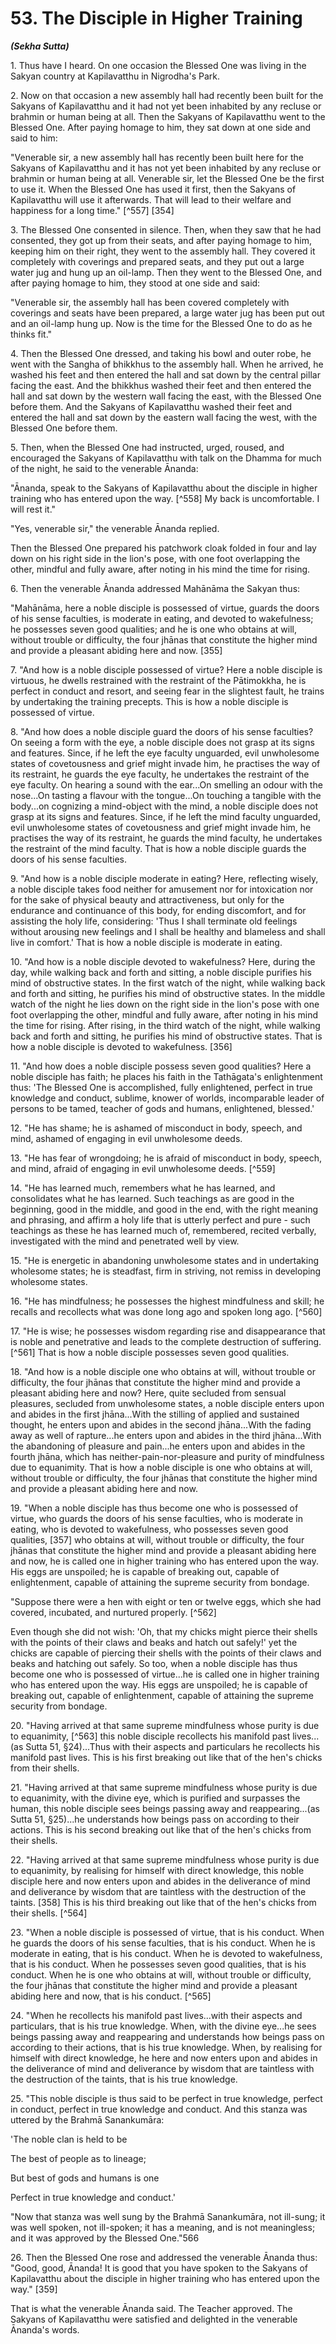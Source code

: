 # 53. The Disciple in Higher Training
***(Sekha Sutta)***

1\. Thus have I heard. On one occasion the Blessed One was living in the Sakyan country at Kapilavatthu in Nigrodha's Park.

2\. Now on that occasion a new assembly hall had recently been built for the Sakyans of Kapilavatthu and it had not yet been inhabited by any recluse or brahmin or human being at all. Then the Sakyans of Kapilavatthu went to the Blessed One. After paying homage to him, they sat down at one side and said to him:

"Venerable sir, a new assembly hall has recently been built here for the Sakyans of Kapilavatthu and it has not yet been inhabited by any recluse or brahmin or human being at all. Venerable sir, let the Blessed One be the first to use it. When the Blessed One has used it first, then the Sakyans of Kapilavatthu will use it afterwards. That will lead to their welfare and happiness for a long time." [^557] [354]

3\. The Blessed One consented in silence. Then, when they saw that he had consented, they got up from their seats, and after paying homage to him, keeping him on their right, they went to the assembly hall. They covered it completely with coverings and prepared seats, and they put out a large water jug and hung up an oil-lamp. Then they went to the Blessed One, and after paying homage to him, they stood at one side and said:

"Venerable sir, the assembly hall has been covered completely with coverings and seats have been prepared, a large water jug has been put out and an oil-lamp hung up. Now is the time for the Blessed One to do as he thinks fit."

4\. Then the Blessed One dressed, and taking his bowl and outer robe, he went with the Sangha of bhikkhus to the assembly hall. When he arrived, he washed his feet and then entered the hall and sat down by the central pillar facing the east. And the bhikkhus washed their feet and then entered the hall and sat
down by the western wall facing the east, with the Blessed One before them. And the Sakyans of Kapilavatthu washed their feet and entered the hall and sat down by the eastern wall facing the west, with the Blessed One before them.

5\. Then, when the Blessed One had instructed, urged, roused, and encouraged the Sakyans of Kapilavatthu with talk on the Dhamma for much of the night, he said to the venerable Ānanda:

"Ānanda, speak to the Sakyans of Kapilavatthu about the disciple in higher training who has entered upon the way. [^558] My back is uncomfortable. I will rest it."

"Yes, venerable sir," the venerable Ānanda replied.

Then the Blessed One prepared his patchwork cloak folded in four and lay down on his right side in the lion's pose, with one foot overlapping the other, mindful and fully aware, after noting in his mind the time for rising.

6\. Then the venerable Ānanda addressed Mahānāma the Sakyan thus:

"Mahānāma, here a noble disciple is possessed of virtue, guards the doors of his sense faculties, is moderate in eating, and devoted to wakefulness; he possesses seven good qualities; and he is one who obtains at will, without trouble or difficulty, the four jhānas that constitute the higher mind and provide a pleasant abiding here and now. [355]

7\. "And how is a noble disciple possessed of virtue? Here a noble disciple is virtuous, he dwells restrained with the restraint of the Pātimokkha, he is perfect in conduct and resort, and seeing fear in the slightest fault, he trains by undertaking the training precepts. This is how a noble disciple is possessed of virtue.

8\. "And how does a noble disciple guard the doors of his sense faculties? On seeing a form with the eye, a noble disciple does not grasp at its signs and features. Since, if he left the eye faculty unguarded, evil unwholesome states of covetousness and grief might invade him, he practises the way of its restraint, he guards the eye faculty, he undertakes the restraint of the eye faculty. On hearing a sound with the ear...On smelling an odour with the nose...On tasting a flavour with the tongue...On touching a tangible with the body...on cognizing a mind-object with the mind, a noble disciple does not grasp at its signs and features. Since, if he left the mind faculty unguarded, evil unwholesome states of covetousness and grief
might invade him, he practises the way of its restraint, he guards the mind faculty, he undertakes the restraint of the mind faculty. That is how a noble disciple guards the doors of his sense faculties.

9\. "And how is a noble disciple moderate in eating? Here, reflecting wisely, a noble disciple takes food neither for amusement nor for intoxication nor for the sake of physical beauty and attractiveness, but only for the endurance and continuance of this body, for ending discomfort, and for assisting the holy life, considering: 'Thus I shall terminate old feelings without arousing new feelings and I shall be healthy and blameless and shall live in comfort.' That is how a noble disciple is moderate in eating.

10\. "And how is a noble disciple devoted to wakefulness? Here, during the day, while walking back and forth and sitting, a noble disciple purifies his mind of obstructive states. In the first watch of the night, while walking back and forth and sitting, he purifies his mind of obstructive states. In the middle watch of the night he lies down on the right side in the lion's pose with one foot overlapping the other, mindful and fully aware, after noting in his mind the time for rising. After rising, in the third watch of the night, while walking back and forth and sitting, he purifies his mind of obstructive states. That is how a noble disciple is devoted to wakefulness. [356]

11\. "And how does a noble disciple possess seven good qualities? Here a noble disciple has faith; he places his faith in the Tathāgata's enlightenment thus: 'The Blessed One is accomplished, fully enlightened, perfect in true knowledge and conduct, sublime, knower of worlds, incomparable leader of persons to be tamed, teacher of gods and humans, enlightened, blessed.'

12\. "He has shame; he is ashamed of misconduct in body, speech, and mind, ashamed of engaging in evil unwholesome deeds.

13\. "He has fear of wrongdoing; he is afraid of misconduct in body, speech, and mind, afraid of engaging in evil unwholesome deeds. [^559]

14\. "He has learned much, remembers what he has learned, and consolidates what he has learned. Such teachings as are good in the beginning, good in the middle, and good in the end,
with the right meaning and phrasing, and affirm a holy life that is utterly perfect and pure - such teachings as these he has learned much of, remembered, recited verbally, investigated with the mind and penetrated well by view.

15\. "He is energetic in abandoning unwholesome states and in undertaking wholesome states; he is steadfast, firm in striving, not remiss in developing wholesome states.

16\. "He has mindfulness; he possesses the highest mindfulness and skill; he recalls and recollects what was done long ago and spoken long ago. [^560]

17\. "He is wise; he possesses wisdom regarding rise and disappearance that is noble and penetrative and leads to the complete destruction of suffering. [^561] That is how a noble disciple possesses seven good qualities.

18\. "And how is a noble disciple one who obtains at will, without trouble or difficulty, the four jhānas that constitute the higher mind and provide a pleasant abiding here and now? Here, quite secluded from sensual pleasures, secluded from unwholesome states, a noble disciple enters upon and abides in the first jhāna...With the stilling of applied and sustained thought, he enters upon and abides in the second jhāna...With the fading away as well of rapture...he enters upon and abides in the third jhāna...With the abandoning of pleasure and pain...he enters upon and abides in the fourth jhāna, which has neither-pain-nor-pleasure and purity of mindfulness due to equanimity. That is how a noble disciple is one who obtains at will, without trouble or difficulty, the four jhānas that constitute the higher mind and provide a pleasant abiding here and now.

19\. "When a noble disciple has thus become one who is possessed of virtue, who guards the doors of his sense faculties, who is moderate in eating, who is devoted to wakefulness, who possesses seven good qualities, [357] who obtains at will, without trouble or difficulty, the four jhānas that constitute the higher mind and provide a pleasant abiding here and now, he is called one in higher training who has entered upon the way. His eggs are unspoiled; he is capable of breaking out, capable of enlightenment, capable of attaining the supreme security from bondage.

"Suppose there were a hen with eight or ten or twelve eggs, which she had covered, incubated, and nurtured properly. [^562]

Even though she did not wish: 'Oh, that my chicks might pierce their shells with the points of their claws and beaks and hatch out safely!' yet the chicks are capable of piercing their shells with the points of their claws and beaks and hatching out safely. So too, when a noble disciple has thus become one who is possessed of virtue...he is called one in higher training who has entered upon the way. His eggs are unspoiled; he is capable of breaking out, capable of enlightenment, capable of attaining the supreme security from bondage.

20\. "Having arrived at that same supreme mindfulness whose purity is due to equanimity, [^563] this noble disciple recollects his manifold past lives...(as Sutta 51, §24)...Thus with their aspects and particulars he recollects his manifold past lives. This is his first breaking out like that of the hen's chicks from their shells.

21\. "Having arrived at that same supreme mindfulness whose purity is due to equanimity, with the divine eye, which is purified and surpasses the human, this noble disciple sees beings passing away and reappearing...(as Sutta 51, §25)...he understands how beings pass on according to their actions. This is his second breaking out like that of the hen's chicks from their shells.

22\. "Having arrived at that same supreme mindfulness whose purity is due to equanimity, by realising for himself with direct knowledge, this noble disciple here and now enters upon and abides in the deliverance of mind and deliverance by wisdom that are taintless with the destruction of the taints. [358] This is his third breaking out like that of the hen's chicks from their shells. [^564]

23\. "When a noble disciple is possessed of virtue, that is his conduct. When he guards the doors of his sense faculties, that is his conduct. When he is moderate in eating, that is his conduct. When he is devoted to wakefulness, that is his conduct. When he possesses seven good qualities, that is his conduct. When he is one who obtains at will, without trouble or difficulty, the four jhānas that constitute the higher mind and provide a pleasant abiding here and now, that is his conduct. [^565]

24\. "When he recollects his manifold past lives...with their aspects and particulars, that is his true knowledge. When, with the divine eye...he sees beings passing away and reappearing and understands how beings pass on according to their actions, that is his true knowledge. When, by realising for himself with
direct knowledge, he here and now enters upon and abides in the deliverance of mind and deliverance by wisdom that are taintless with the destruction of the taints, that is his true knowledge.

25\. "This noble disciple is thus said to be perfect in true knowledge, perfect in conduct, perfect in true knowledge and conduct. And this stanza was uttered by the Brahmā Sanankumāra:

'The noble clan is held to be

The best of people as to lineage;

But best of gods and humans is one

Perfect in true knowledge and conduct.'

"Now that stanza was well sung by the Brahmā Sanankumāra, not ill-sung; it was well spoken, not ill-spoken; it has a meaning, and is not meaningless; and it was approved by the Blessed One."566

26\. Then the Blessed One rose and addressed the venerable Ānanda thus: "Good, good, Ānanda! It is good that you have spoken to the Sakyans of Kapilavatthu about the disciple in higher training who has entered upon the way." [359]

That is what the venerable Ānanda said. The Teacher approved. The Sakyans of Kapilavatthu were satisfied and delighted in the venerable Ānanda's words.